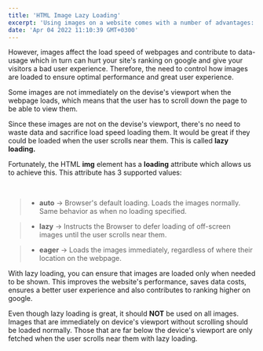 ```yaml
---
title: 'HTML Image Lazy Loading'
excerpt: 'Using images on a website comes with a number of advantages: Helps capture the attention of users, increases user dwell time which is a key factor for google ranking, visually conveys message to the users (Studies show that people remember 80% what they see and only 20% what they read), e.t.c'
date: 'Apr 04 2022 11:10:39 GMT+0300'
---
```




However, images affect the load speed of webpages and contribute to data-usage which in turn can hurt your site's ranking on google and give your visitors a bad user experience. Therefore, the need to control how images are loaded to ensure optimal performance and great user experience.

Some images are not immediately on the devise's viewport when the webpage loads, which means that the user has to scroll down the page to be able to view them. 

Since these images are not on the devise's viewport, there's no need to waste data and sacrifice load speed loading them. It would be great if they could be loaded when the user scrolls near them. This is called <b>lazy loading.</b>

Fortunately, the HTML <b>img</b> element has a <b>loading</b> attribute which allows us to achieve this. This attribute has 3 supported values:

<br>

> - <b>auto</b> -> Browser's default loading. Loads the images normally. Same behavior as when no loading specified.

> - <b>lazy</b> -> Instructs the Browser to defer loading of off-screen images until the user scrolls near them.

> - <b>eager</b> -> Loads the images immediately, regardless of where their location on the webpage.

With lazy loading, you can ensure that images are loaded only when needed to be shown. This improves the website's performance, saves data costs, ensures a better user experience and also contributes to ranking higher on google.

Even though lazy loading is great, it should <b>NOT</b> be used on all images. Images that are immediately on device's viewport without scrolling should be loaded normally. Those that are far below the device's viewport are only fetched when the user scrolls near them with lazy loading.
